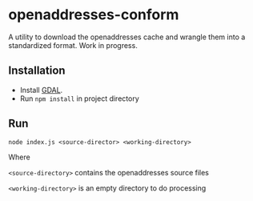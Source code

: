 openaddresses-conform
=====================

A utility to download the openaddresses cache and wrangle them into a standardized format. Work in progress.

## Installation

- Install [GDAL](http://www.gdal.org/).
- Run `npm install` in project directory

## Run

    node index.js <source-director> <working-directory>
    
Where

`<source-directory>` contains the openaddresses source files

`<working-directory>` is an empty directory to do processing
